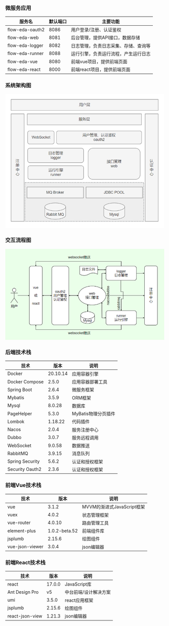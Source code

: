 ### 微服务应用
服务名 | 默认端口 | 主要功能
----|----|----
flow-eda-oauth2 | 8086 | 用户登录/注册、认证鉴权
flow-eda-web | 8081 | 后台管理，提供API接口，数据存储
flow-eda-logger | 8082 | 日志管理，负责日志采集、存储、查询等
flow-eda-runner | 8088 | 运行引擎，负责运行流程，产生运行日志
flow-eda-vue | 8080 | 前端vue项目，提供前端页面
flow-eda-react | 8000 | 前端react项目，提供前端页面


### 系统架构图
![image](../img/architecture.png ':size=60%')


### 交互流程图
![image](../img/interaction.png ':size=60%')


### 后端技术栈
技术 | 版本 | 说明
----|----|----
Docker | 20.10.14 | 应用容器引擎
Docker Compose | 2.5.0 | 应用容器部署工具
Spring Boot | 2.6.4 | 微服务框架
Mybatis | 3.5.9 | ORM框架
Mysql | 8.0.28 | 数据库
PageHelper | 5.3.0 | MyBatis物理分页插件
Lombok | 1.18.22 | 代码插件
Nacos | 2.0.4 | 服务注册中心
Dubbo | 3.0.7 | 服务远程调用
WebSocket | 9.0.58 | 数据推送
RabbitMQ| 3.9.15 | 消息队列
Spring Security | 5.6.2 | 认证和授权框架
Security Oauth2 | 2.3.6 | 认证和授权框架


### 前端Vue技术栈
技术 | 版本 | 说明
----|----|----
vue | 3.1.2 | MVVM的渐进式JavaScript框架
vuex | 4.0.2 | 状态管理框架
vue-router | 4.0.10 | 路由管理工具
element-plus | 1.0.2-beta.52 | 前端组件库
jsplumb | 2.15.6 | 绘图组件
vue-json-viewer | 3.0.4 | json编辑器


### 前端React技术栈
技术 | 版本 | 说明
----|----|----
react | 17.0.0 | JavaScript库
Ant Design Pro | v5 | 中台前端/设计解决方案
umi | 3.5.0 | react应用框架
jsplumb | 2.15.6 | 绘图组件
react-json-view | 1.21.3 | json编辑器
